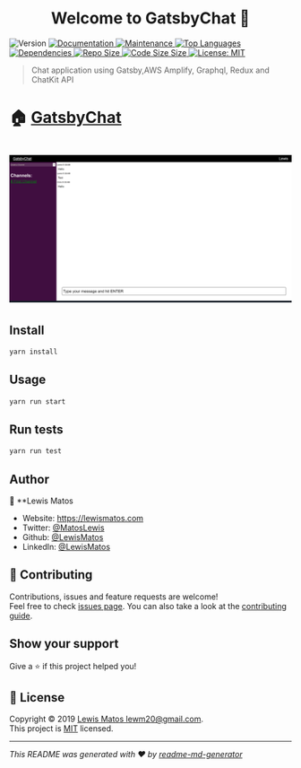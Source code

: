 <h1 align="center">Welcome to GatsbyChat 👋</h1>
<p>
  <img alt="Version" src="https://img.shields.io/badge/version-0.1.0-blue.svg?cacheSeconds=2592000" />
  <a href="https://github.com/LewisMatos/gatsbychat/#readme">
    <img alt="Documentation" src="https://img.shields.io/badge/documentation-yes-brightgreen.svg" target="_blank" />
  </a>
  <a href="https://github.com/LewisMatos/gatsbychat//graphs/commit-activity">
    <img alt="Maintenance" src="https://img.shields.io/badge/Maintained%3F-yes-green.svg" target="_blank" />
  </a>
  <a href="https://github.com/LewisMatos/gatsbychaty/pulse">
    <img alt="Top Languages" src="https://img.shields.io/github/languages/top/LewisMatos/gatsbychat.svg" target="_blank" />
  </a>
  <a href="https://github.com/LewisMatos/gatsbychat/network/dependencies">
    <img alt="Dependencies" src="https://img.shields.io/david/lewismatos/gatsbychat.svg" target="_blank" />
  </a>
   <a href="https://github.com/LewisMatos/gatsbychat/network/dependencies">
    <img alt="Repo Size" src="https://img.shields.io/github/repo-size/LewisMatos/gatsbychat.svg" target="_blank" />
  </a>
     <a href="https://github.com/LewisMatos/gatsbychat/network/dependencies">
    <img alt="Code Size Size" src="https://img.shields.io/github/languages/code-size/LewisMatos/gatsbychat.svg" target="_blank" />
  </a>
    <a href="https://github.com/LewisMatos/gatsbychat//blob/master/LICENSE">
    <img alt="License: MIT" src="https://img.shields.io/badge/License-MIT-yellow.svg" target="_blank" />
  </a>
</p>

> Chat application using Gatsby,AWS Amplify, Graphql, Redux and ChatKit API


# 🏠  [GatsbyChat](https://d2wctpcwhddf2k.cloudfront.net/#)
# ![lewismatos](https://github.com/LewisMatos/gatsbychat/blob/master/src/images/screencapture-192-168-87-130-8000-2019-12-05-01_59_18.png)


## Install

```sh
yarn install
```

## Usage

```sh
yarn run start
```

## Run tests

```sh
yarn run test
```

## Author

👤 **Lewis Matos

* Website: https://lewismatos.com
* Twitter: [@MatosLewis](https://twitter.com/MatosLewis)
* Github: [@LewisMatos](https://github.com/LewisMatos)
* LinkedIn: [@LewisMatos](https://linkedin.com/in/LewisMatos)

## 🤝 Contributing

Contributions, issues and feature requests are welcome!<br />Feel free to check [issues page](https://github.com/gatsbyjs/gatsby/issues). You can also take a look at the [contributing guide](https://github.com/gatsbyjs/gatsby-starter-default/blob/master/CONTRIBUTING.md).

## Show your support

Give a ⭐️ if this project helped you!

## 📝 License

Copyright © 2019 [Lewis Matos <lewm20@gmail.com>](https://github.com/LewisMatos).<br />
This project is [MIT](https://github.com/gatsbyjs/gatsby-starter-default/blob/master/LICENSE) licensed.

***
_This README was generated with ❤️ by [readme-md-generator](https://github.com/kefranabg/readme-md-generator)_
